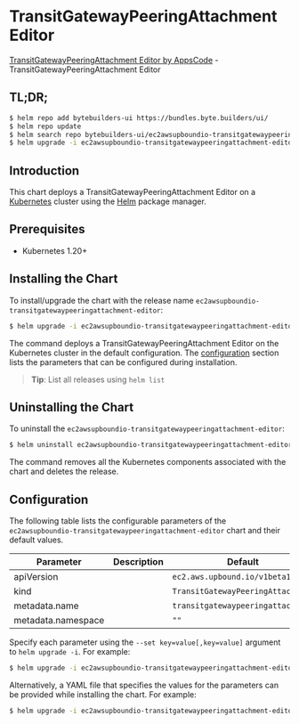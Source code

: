 # TransitGatewayPeeringAttachment Editor

[TransitGatewayPeeringAttachment Editor by AppsCode](https://byte.builders) - TransitGatewayPeeringAttachment Editor

## TL;DR;

```bash
$ helm repo add bytebuilders-ui https://bundles.byte.builders/ui/
$ helm repo update
$ helm search repo bytebuilders-ui/ec2awsupboundio-transitgatewaypeeringattachment-editor --version=v0.4.18
$ helm upgrade -i ec2awsupboundio-transitgatewaypeeringattachment-editor bytebuilders-ui/ec2awsupboundio-transitgatewaypeeringattachment-editor -n default --create-namespace --version=v0.4.18
```

## Introduction

This chart deploys a TransitGatewayPeeringAttachment Editor on a [Kubernetes](http://kubernetes.io) cluster using the [Helm](https://helm.sh) package manager.

## Prerequisites

- Kubernetes 1.20+

## Installing the Chart

To install/upgrade the chart with the release name `ec2awsupboundio-transitgatewaypeeringattachment-editor`:

```bash
$ helm upgrade -i ec2awsupboundio-transitgatewaypeeringattachment-editor bytebuilders-ui/ec2awsupboundio-transitgatewaypeeringattachment-editor -n default --create-namespace --version=v0.4.18
```

The command deploys a TransitGatewayPeeringAttachment Editor on the Kubernetes cluster in the default configuration. The [configuration](#configuration) section lists the parameters that can be configured during installation.

> **Tip**: List all releases using `helm list`

## Uninstalling the Chart

To uninstall the `ec2awsupboundio-transitgatewaypeeringattachment-editor`:

```bash
$ helm uninstall ec2awsupboundio-transitgatewaypeeringattachment-editor -n default
```

The command removes all the Kubernetes components associated with the chart and deletes the release.

## Configuration

The following table lists the configurable parameters of the `ec2awsupboundio-transitgatewaypeeringattachment-editor` chart and their default values.

|     Parameter      | Description |                   Default                    |
|--------------------|-------------|----------------------------------------------|
| apiVersion         |             | <code>ec2.aws.upbound.io/v1beta1</code>      |
| kind               |             | <code>TransitGatewayPeeringAttachment</code> |
| metadata.name      |             | <code>transitgatewaypeeringattachment</code> |
| metadata.namespace |             | <code>""</code>                              |


Specify each parameter using the `--set key=value[,key=value]` argument to `helm upgrade -i`. For example:

```bash
$ helm upgrade -i ec2awsupboundio-transitgatewaypeeringattachment-editor bytebuilders-ui/ec2awsupboundio-transitgatewaypeeringattachment-editor -n default --create-namespace --version=v0.4.18 --set apiVersion=ec2.aws.upbound.io/v1beta1
```

Alternatively, a YAML file that specifies the values for the parameters can be provided while
installing the chart. For example:

```bash
$ helm upgrade -i ec2awsupboundio-transitgatewaypeeringattachment-editor bytebuilders-ui/ec2awsupboundio-transitgatewaypeeringattachment-editor -n default --create-namespace --version=v0.4.18 --values values.yaml
```
